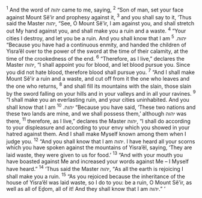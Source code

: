 <sup>1</sup> And the word of יהוה came to me, saying,
<sup>2</sup> “Son of man, set your face against Mount Sĕ‛ir and prophesy against it,
<sup>3</sup> and you shall say to it, ‘Thus said the Master יהוה, “See, O Mount Sĕ‛ir, I am against you, and shall stretch out My hand against you, and shall make you a ruin and a waste.
<sup>4</sup> “Your cities I destroy, and let you be a ruin. And you shall know that I am יהוה.
<sup>5</sup> “Because you have had a continuous enmity, and handed the children of Yisra’ĕl over to the power of the sword at the time of their calamity, at the time of the crookedness of the end.
<sup>6</sup> “Therefore, as I live,” declares the Master יהוה, “I shall appoint you for blood, and let blood pursue you. Since you did not hate blood, therefore blood shall pursue you.
<sup>7</sup> “And I shall make Mount Sĕ‛ir a ruin and a waste, and cut off from it the one who leaves and the one who returns,
<sup>8</sup> and shall fill its mountains with the slain, those slain by the sword falling on your hills and in your valleys and in all your ravines.
<sup>9</sup> “I shall make you an everlasting ruin, and your cities uninhabited. And you shall know that I am יהוה.
<sup>10</sup> “Because you have said, ‘These two nations and these two lands are mine, and we shall possess them,’ although יהוה was there,
<sup>11</sup> therefore, as I live,” declares the Master יהוה, “I shall do according to your displeasure and according to your envy which you showed in your hatred against them. And I shall make Myself known among them when I judge you.
<sup>12</sup> “And you shall know that I am יהוה. I have heard all your scorns which you have spoken against the mountains of Yisra’ĕl, saying, ‘They are laid waste, they were given to us for food.’
<sup>13</sup> “And with your mouth you have boasted against Me and increased your words against Me – I Myself have heard.”
<sup>14</sup> ‘Thus said the Master יהוה, “As all the earth is rejoicing I shall make you a ruin.
<sup>15</sup> “As you rejoiced because the inheritance of the house of Yisra’ĕl was laid waste, so I do to you: be a ruin, O Mount Sĕ‛ir, as well as all of Eḏom, all of it! And they shall know that I am יהוה.” ’

